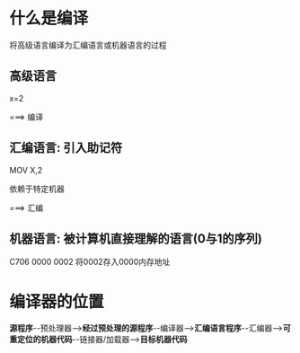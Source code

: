 # 什么是编译

将高级语言编译为汇编语言或机器语言的过程

## 高级语言

x=2

===> 编译 

## 汇编语言: 引入助记符

MOV X,2

依赖于特定机器

===> 汇编 

## 机器语言: 被计算机直接理解的语言(0与1的序列)

C706 0000 0002 将0002存入0000内存地址

# 编译器的位置

**源程序**--预处理器-->**经过预处理的源程序**--编译器-->**汇编语言程序**--汇编器-->**可重定位的机器代码**--链接器/加载器-->**目标机器代码**



